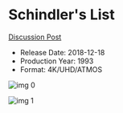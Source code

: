 # Schindler's List

[Discussion Post](https://www.avsforum.com/threads/bass-eq-for-filtered-movies.2995212/post-57283132)

* Release Date: 2018-12-18
* Production Year: 1993
* Format: 4K/UHD/ATMOS

![img 0](https://i.imgur.com/cuTsdZq.jpg)

![img 1](https://i.imgur.com/0soOZ5i.png)

